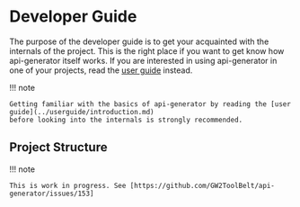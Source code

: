 # Developer Guide

The purpose of the developer guide is to get your acquainted with the internals
of the project. This is the right place if you want to get know how
api-generator itself works. If you are interested in using api-generator in one
of your projects, read the [user guide](../userguide/introduction.md) instead.

!!! note

    Getting familiar with the basics of api-generator by reading the [user guide](../userguide/introduction.md)
    before looking into the internals is strongly recommended.


## Project Structure

!!! note

    This is work in progress. See [https://github.com/GW2ToolBelt/api-generator/issues/153]